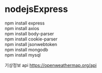 # nodejsExpress

npm install express   
npm install axios   
npm install body-parser   
npm install cookie-parser   
npm install jsonwebtoken    
npm install mongodb   
npm install mysql   
    
    
기상정보 api
https://openweathermap.org/api
